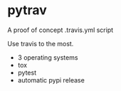 # pytrav

A proof of concept .travis.yml script

Use travis to the most.

- 3 operating systems
- tox
- pytest
- automatic pypi release